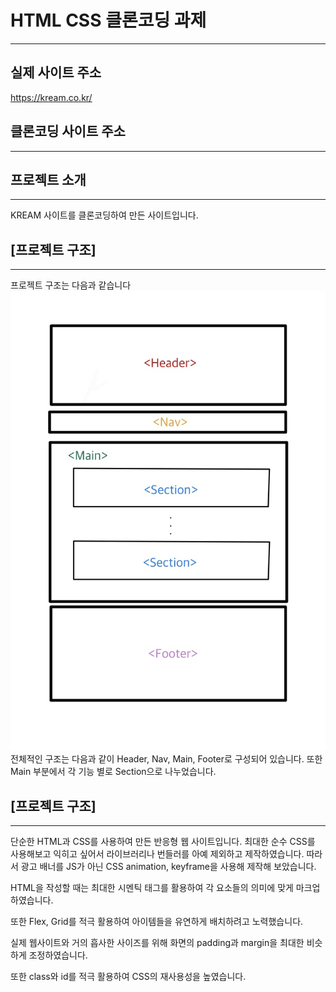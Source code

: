 # HTML CSS 클론코딩 과제
--------------------------

## 실제 사이트 주소
https://kream.co.kr/
## 클론코딩 사이트 주소

---------------------------
## 프로젝트 소개
-----------------------------
KREAM 사이트를 클론코딩하여 만든 사이트입니다.
## [프로젝트 구조]
-----------------------
프로젝트 구조는 다음과 같습니다
<img src="assets/kream_구조.jpg">
전체적인 구조는 다음과 같이 Header, Nav, Main, Footer로 구성되어 있습니다.
또한 Main 부분에서 각 기능 별로 Section으로 나누었습니다.

## [프로젝트 구조]
-------------
단순한 HTML과 CSS를 사용하여 만든 반응형 웹 사이트입니다. 
최대한 순수 CSS를 사용해보고 익히고 싶어서 라이브러리나 번들러를 아예 제외하고 제작하였습니다.
따라서 광고 배너를 JS가 아닌 CSS animation, keyframe을 사용해 제작해 보았습니다. 

HTML을 작성할 때는 최대한 시멘틱 태그를 활용하여 각 요소들의 의미에 맞게 마크업 하였습니다.

또한 Flex, Grid를 적극 활용하여 아이템들을 유연하게 배치하려고 노력했습니다.

실제 웹사이트와 거의 흡사한 사이즈를 위해 화면의 padding과 margin을 최대한 비슷하게 조정하였습니다.

또한 class와 id를 적극 활용하여 CSS의 재사용성을 높였습니다. 




